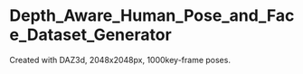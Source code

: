 # Depth_Aware_Human_Pose_and_Face_Dataset_Generator
Created with DAZ3d, 2048x2048px, 1000key-frame poses.
